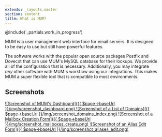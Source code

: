 ```yaml
---
extends: _layouts.master
section: content
title: What is MUM?
---
```


@include('_partials.work_in_progress')

MUM is a user management web interface for email servers. It is designed to be easy to use but
still have powerful features.

The software works with the popular open source packages Postfix and Dovecot that can 
use MUM's MySQL database for their lookups. We provide all of the configuration that is necessary.
Additionally, you may integrate _any_ other software with MUM's workflow using our integrations.
This makes MUM a super flexible tool that is compatible to most environments.

## Screenshots
<a href="{{ $page->baseUrl }}/img/screenshot_dashboard.png">
![Screenshot of MUM's Dashboard]({{ $page->baseUrl }}/img/screenshot_dashboard.png)
</a>
<a href="{{ $page->baseUrl }}/img/screenshot_domains_index.png">
![Screenshot of a List of Domains]({{ $page->baseUrl }}/img/screenshot_domains_index.png)
</a>
<a href="{{ $page->baseUrl }}/img/screenshot_mailboxes_create.png">
![Screenshot of a Mailbox Creation Form]({{ $page->baseUrl }}/img/screenshot_mailboxes_create.png)
</a>
<a href="{{ $page->baseUrl }}/img/screenshot_aliases_edit.png">
![Screenshot of an Alias Edit Form]({{ $page->baseUrl }}/img/screenshot_aliases_edit.png)
</a>

